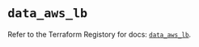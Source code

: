 # `data_aws_lb`

Refer to the Terraform Registory for docs: [`data_aws_lb`](https://registry.terraform.io/providers/hashicorp/aws/5.16.0/docs/data-sources/lb).
